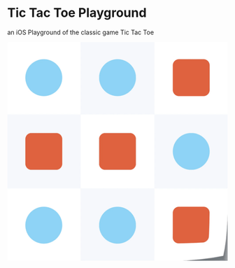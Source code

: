 # Tic Tac Toe Playground
an iOS Playground of the classic game Tic Tac Toe

![Screenshot](screenshot.gif)

